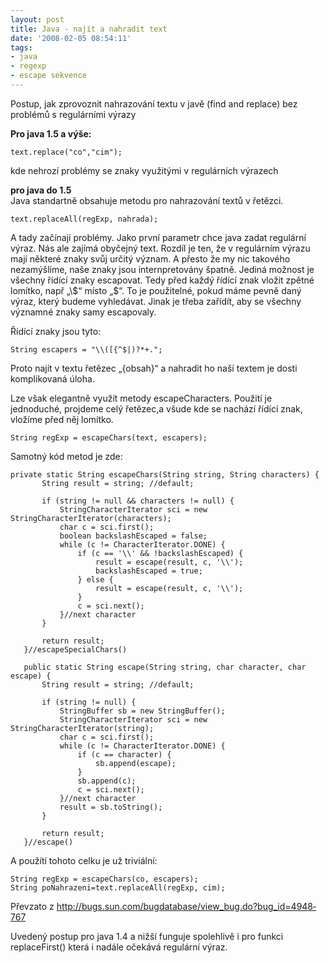 ```yaml
---
layout: post
title: Java - najít a nahradit text
date: '2008-02-05 08:54:11'
tags:
- java
- regexp
- escape sekvence
---
```


Postup, jak zprovoznit nahrazování textu v javě (find and replace)
bez problémů s regulárními výrazy


<p><strong>Pro java 1.5 a výše:</strong></p>

<pre class="prettyprint"><code>text.replace("co","cim");</code></pre>

<p>kde nehrozí problémy se znaky využitými v regulárních
výrazech</p>

<p><strong>pro java do 1.5</strong>
<br />Java standartně obsahuje metodu pro nahrazování textů
v řetězci.</p>

<pre class="prettyprint"><code>text.replaceAll(regExp, nahrada);</code></pre>

<p>A tady začínají problémy. Jako první parametr chce java zadat
regulární výraz. Nás ale zajímá obyčejný text. Rozdíl je ten, že
v regulárním výrazu mají některé znaky svůj určitý význam.
A přesto že my nic takového nezamýšlíme, naše znaky jsou
internpretovány špatně. Jediná možnost je všechny řídící znaky
escapovat. Tedy před každý řídící znak vložit zpětné lomítko, např
„\$“ místo „$“. To je použitelné, pokud máme pevně
daný výraz, který budeme vyhledávat. Jinak je třeba zařídít, aby se
všechny významné znaky samy escapovaly.</p>

<p>Řídící znaky jsou tyto:</p>

<pre class="prettyprint"><code>String escapers = "\\([{^$|)?*+.";</code></pre>

<p>Proto najít v textu řetězec „{obsah}“ a nahradit ho
naší textem je dosti komplikovaná úloha.</p>

<p>Lze však elegantně využít metody escapeCharacters. Použití je
jednoduché, projdeme celý řetězec,a všude kde se nachází řídící znak,
vložíme před něj lomítko.</p>

<pre class="prettyprint"><code>String regExp = escapeChars(text, escapers);</code></pre>

<p>Samotný kód metod je zde:</p>

<pre class="prettyprint"><code>private static String escapeChars(String string, String characters) {
       String result = string; //default;

       if (string != null && characters != null) {
           StringCharacterIterator sci = new StringCharacterIterator(characters);
           char c = sci.first();
           boolean backslashEscaped = false;
           while (c != CharacterIterator.DONE) {
               if (c == '\\' && !backslashEscaped) {
                   result = escape(result, c, '\\');
                   backslashEscaped = true;
               } else {
                   result = escape(result, c, '\\');
               }
               c = sci.next();
           }//next character
       }

       return result;
   }//escapeSpecialChars()

   public static String escape(String string, char character, char escape) {
       String result = string; //default;

       if (string != null) {
           StringBuffer sb = new StringBuffer();
           StringCharacterIterator sci = new StringCharacterIterator(string);
           char c = sci.first();
           while (c != CharacterIterator.DONE) {
               if (c == character) {
                   sb.append(escape);
               }
               sb.append(c);
               c = sci.next();
           }//next character
           result = sb.toString();
       }

       return result;
   }//escape()</code></pre>

<p>A použítí tohoto celku je už triviální:</p>

<pre class="prettyprint"><code>String regExp = escapeChars(co, escapers);
String poNahrazeni=text.replaceAll(regExp, cim);</code></pre>

<p>Převzato z <a
href="http://bugs.sun.com/bugdatabase/view_bug.do?bug_id=4948767">http://bugs­.sun.com/bugda­tabase/view_bug­.do?bug_id=4948­767</a></p>

<p>Uvedený postup pro java 1.4 a nižší funguje spolehlivě i pro
funkci replaceFirst() která i nadále očekává regulární výraz.</p>

